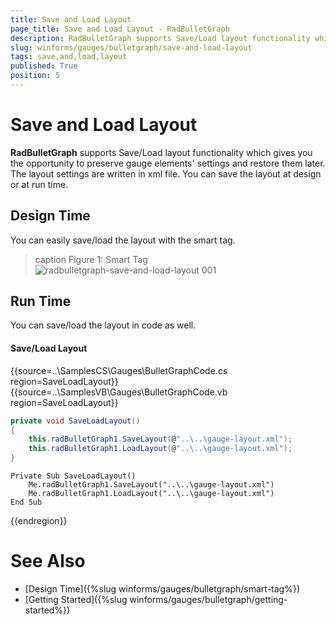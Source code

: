 ```yaml
---
title: Save and Load Layout
page_title: Save and Load Layout - RadBulletGraph
description: RadBulletGraph supports Save/Load layout functionality which gives you the opportunity to preserve gauge elements' settings and restore them later. The layout settings are written in xml file.
slug: winforms/gauges/bulletgraph/save-and-load-layout
tags: save,and,load,layout
published: True
position: 5
---
```


# Save and Load Layout

__RadBulletGraph__ supports Save/Load layout functionality which gives you the opportunity to preserve gauge elements' settings and restore them later. The layout settings are written in xml file. You can save the layout at design or at run time.

## Design Time

You can easily save/load the layout with the smart tag.

>caption Figure 1: Smart Tag
![radbulletgraph-save-and-load-layout 001](images/radbulletgraph-save-and-load-layout001.png)

## Run Time

You can save/load the layout in code as well. 

#### Save/Load Layout

{{source=..\SamplesCS\Gauges\BulletGraphCode.cs region=SaveLoadLayout}} 
{{source=..\SamplesVB\Gauges\BulletGraphCode.vb region=SaveLoadLayout}} 

````C#
private void SaveLoadLayout()
{
    this.radBulletGraph1.SaveLayout(@"..\..\gauge-layout.xml");
    this.radBulletGraph1.LoadLayout(@"..\..\gauge-layout.xml");
}

````
````VB.NET
Private Sub SaveLoadLayout()
    Me.radBulletGraph1.SaveLayout("..\..\gauge-layout.xml")
    Me.radBulletGraph1.LoadLayout("..\..\gauge-layout.xml")
End Sub

````

{{endregion}} 

# See Also

* [Design Time]({%slug winforms/gauges/bulletgraph/smart-tag%})
* [Getting Started]({%slug winforms/gauges/bulletgraph/getting-started%})


